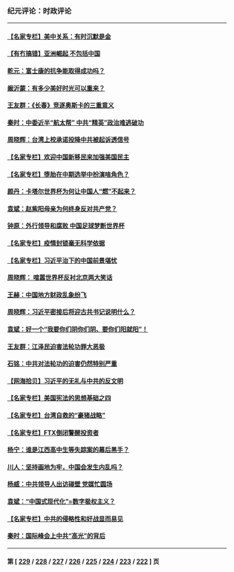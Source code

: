 ### 纪元评论：时政评论
---
#### [【名家专栏】美中关系：有时沉默是金](../../pages/nsc1025/n13872304.md) 
#### [【有冇搞错】亚洲崛起 不包括中国](../../pages/nsc1025/n13872087.md) 
#### [乾元：富士康的抗争能取得成功吗？](../../pages/nsc1025/n13872241.md) 
#### [阚沂蒙：有多少美好时光可以重来？](../../pages/nsc1025/n13872175.md) 
#### [王友群：《长春》竞逐奥斯卡的三重意义](../../pages/nsc1025/n13871916.md) 
#### [秦时：中委近半“航太帮” 中共“精英”政治难逃破功](../../pages/nsc1025/n13871945.md) 
#### [周晓辉：台湾上校承诺投降中共被起诉透信号](../../pages/nsc1025/n13871766.md) 
#### [【名家专栏】欢迎中国新移民来加强美国民主](../../pages/nsc1025/n13871625.md) 
#### [【名家专栏】堕胎在中期选举中扮演啥角色？](../../pages/nsc1025/n13871613.md) 
#### [颜丹：卡塔尔世界杯为何让中国人“燃”不起来？](../../pages/nsc1025/n13871758.md) 
#### [袁斌：赵紫阳母亲为何终身反对共产党？](../../pages/nsc1025/n13871434.md) 
#### [钟原：外行领导和腐败 中国足球梦断世界杯](../../pages/nsc1025/n13871286.md) 
#### [【名家专栏】疫情封锁毫无科学依据](../../pages/nsc1025/n13870252.md) 
#### [【名家专栏】习近平治下的中国前景堪忧](../../pages/nsc1025/n13870902.md) 
#### [周晓辉： 喧嚣世界杯反衬北京两大笑话](../../pages/nsc1025/n13870971.md) 
#### [王赫：中国地方财政乱象纷飞](../../pages/nsc1025/n13870718.md) 
#### [周晓辉：习近平密接后将迎古共书记说明什么？](../../pages/nsc1025/n13870700.md) 
#### [袁斌：好一个“我要你们阴你们阴、要你们阳就阳”！](../../pages/nsc1025/n13870635.md) 
#### [王友群：江泽民迫害法轮功罪大恶极](../../pages/nsc1025/n13870562.md) 
#### [石铭：中共对法轮功的迫害仍然特别严重](../../pages/nsc1025/n13870511.md) 
#### [【网海拾贝】习近平的无礼与中共的反文明](../../pages/nsc1025/n13870485.md) 
#### [【名家专栏】美国宪法的思想基础之四](../../pages/nsc1025/n13870261.md) 
#### [【名家专栏】台湾自救的“豪猪战略”](../../pages/nsc1025/n13870243.md) 
#### [【名家专栏】FTX倒闭警醒投资者](../../pages/nsc1025/n13869602.md) 
#### [杨宁：谁是江西高中生等失踪案的幕后黑手？](../../pages/nsc1025/n13870042.md) 
#### [川人：坚持画地为牢，中国会发生内乱吗？](../../pages/nsc1025/n13869903.md) 
#### [杨威：中共领导人出访碰壁 党媒忙圆场](../../pages/nsc1025/n13869814.md) 
#### [袁斌：“中国式现代化”=数字极权主义？](../../pages/nsc1025/n13869721.md) 
#### [【名家专栏】中共的侵略性和好战显而易见](../../pages/nsc1025/n13869601.md) 
#### [秦时：国际峰会上中共“高光”的背后](../../pages/nsc1025/n13869716.md) 

---
#### 第 [ [229](./229.md) / [228](./228.md) / [227](./227.md) / [226](./226.md) / [225](./225.md) / [224](./224.md) / [223](./223.md) / [222](./222.md) ] 页
